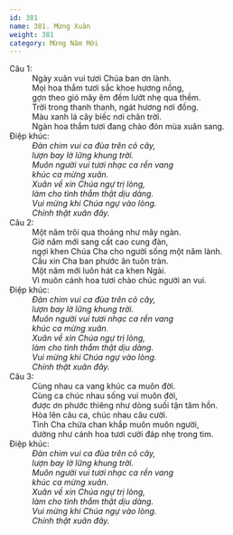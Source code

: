 ```yaml
---
id: 381
name: 381. Mừng Xuân
weight: 381
category: Mừng Năm Mới
---
```

<dl><dt>Câu 1:</dt><dd data-verse="1">Ngày xuân vui tươi Chúa ban ơn lành. <br/>Mọi hoa thắm tươi sắc khoe hương nồng, <br/>gợn theo gió mây êm đềm lướt nhẹ qua thềm. <br/>Trời trong thanh thanh, ngát hương nơi đồng. <br/>Màu xanh lá cây biếc nơi chân trời. <br/>Ngàn hoa thắm tươi đang chào đón mùa xuân sang. </dd><dt>Điệp khúc:</dt><dd data-chorus="1"><em>Đàn chim vui ca đùa trên cỏ cây, <br/>lượn bay lờ lững khung trời. <br/>Muôn người vui tươi nhạc ca rền vang <br/>khúc ca mừng xuân. <br/>Xuân về xin Chúa ngự trị lòng, <br/>làm cho tình thắm thật dịu dàng. <br/>Vui mừng khi Chúa ngự vào lòng. <br/>Chính thật xuân đây. </em></dd><dt>Câu 2:</dt><dd data-verse="2">Một năm trôi qua thoáng như mây ngàn. <br/>Giờ năm mới sang cất cao cung đàn, <br/>ngợi khen Chúa Cha cho người sống một năm lành. <br/>Cầu xin Cha ban phước ân tuôn tràn. <br/>Một năm mới luôn hát ca khen Ngài. <br/>Vì muôn cánh hoa tươi chào chúc người an vui. </dd><dt>Điệp khúc:</dt><dd data-chorus="1"><em>Đàn chim vui ca đùa trên cỏ cây, <br/>lượn bay lờ lững khung trời. <br/>Muôn người vui tươi nhạc ca rền vang <br/>khúc ca mừng xuân. <br/>Xuân về xin Chúa ngự trị lòng, <br/>làm cho tình thắm thật dịu dàng. <br/>Vui mừng khi Chúa ngự vào lòng. <br/>Chính thật xuân đây. </em></dd><dt>Câu 3:</dt><dd data-verse="3">Cùng nhau ca vang khúc ca muôn đời. <br/>Cùng ca chúc nhau sống vui muôn đời, <br/>được ơn phước thiêng như dòng suối tận tâm hồn. <br/>Hòa lên câu ca, chúc nhau câu cười. <br/>Tình Cha chứa chan khắp muôn muôn người, <br/>dường như cánh hoa tươi cười đáp nhẹ trong tim. </dd><dt>Điệp khúc:</dt><dd data-chorus="1"><em>Đàn chim vui ca đùa trên cỏ cây, <br/>lượn bay lờ lững khung trời. <br/>Muôn người vui tươi nhạc ca rền vang <br/>khúc ca mừng xuân. <br/>Xuân về xin Chúa ngự trị lòng, <br/>làm cho tình thắm thật dịu dàng. <br/>Vui mừng khi Chúa ngự vào lòng. <br/>Chính thật xuân đây. </em></dd></dl>
